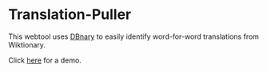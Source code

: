 # Translation-Puller
This webtool uses [DBnary](http://kaiko.getalp.org/about-dbnary/) to easily identify word-for-word translations from Wiktionary.

Click [here](http://iccalloway.info/translate/index.html) for a demo.
